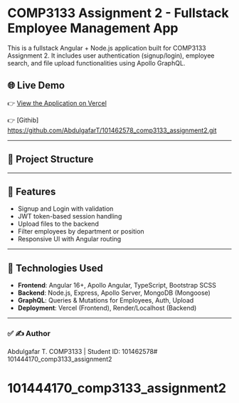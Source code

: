 # COMP3133 Assignment 2 - Fullstack Employee Management App

This is a fullstack Angular + Node.js application built for COMP3133 Assignment 2. It includes user authentication (signup/login), employee search, and file upload functionalities using Apollo GraphQL.

## 🌐 Live Demo

👉 [View the Application on Vercel](https://101462578-comp3133-assignment2.vercel.app/)

👉 [Githib] https://github.com/AbdulgafarT/101462578_comp3133_assignment2.git

---

## 📁 Project Structure


---

## 🔐 Features

- Signup and Login with validation
- JWT token-based session handling
- Upload files to the backend
- Filter employees by department or position
- Responsive UI with Angular routing

---

## 🚀 Technologies Used

- **Frontend**: Angular 16+, Apollo Angular, TypeScript, Bootstrap SCSS
- **Backend**: Node.js, Express, Apollo Server, MongoDB (Mongoose)
- **GraphQL**: Queries & Mutations for Employees, Auth, Upload
- **Deployment**: Vercel (Frontend), Render/Localhost (Backend)

---

### ✅ ✍️ Author
Abdulgafar T.
COMP3133 | Student ID: 101462578# 101444170_comp3133_assignment2
# 101444170_comp3133_assignment2
